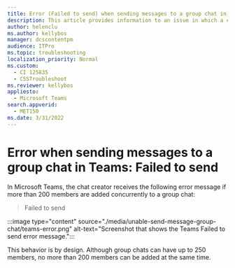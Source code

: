 ```yaml
---
title: Error (Failed to send) when sending messages to a group chat in Microsoft Teams
description: This article provides information to an issue in which a chat creator can't send messages to a group chat if more than 200 members were added to the chat group at once. This is by design.
author: helenclu
ms.author: kellybos
manager: dcscontentpm
audience: ITPro
ms.topic: troubleshooting
localization_priority: Normal
ms.custom: 
  - CI 125835
  - CSSTroubleshoot
ms.reviewer: kellybos
appliesto: 
  - Microsoft Teams
search.appverid: 
  - MET150
ms.date: 3/31/2022
---
```


# Error when sending messages to a group chat in Teams: Failed to send

In Microsoft Teams, the chat creator receives the following error message if more than 200 members are added concurrently to a group chat:

> Failed to send

:::image type="content" source="./media/unable-send-message-group-chat/teams-error.png" alt-text="Screenshot that shows the Teams Failed to send error message.":::

This behavior is by design. Although group chats can have up to 250 members, no more than 200 members can be added at the same time.

